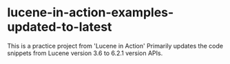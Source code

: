 # lucene-in-action-examples-updated-to-latest

This is a practice project from 'Lucene in Action'
Primarily updates the code snippets from Lucene version 3.6 to 6.2.1 version APIs.

